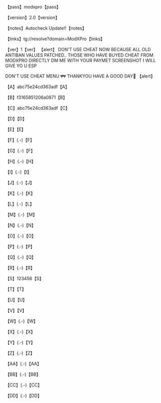 【pass】modxpro【pass】

【version】2.0【version】

【notes】Autocheck Update!!【notes】 

【links】tg://resolve?domain=ModXPro【links】


【ver】1【ver】
【alert】
DON'T USE CHEAT NOW BECAUSE ALL OLD ANTIBAN VALUES
PATCHED..
THOSE WHO HAVE BUYED CHEAT FROM MODXPRO DIRECTLY DM
ME WITH YOUR PAYMET SCREENSHOT I WILL GIVE YO U ESP

DON'T USE CHEAT MENU 💔💔
THANKYOU HAVE A GOOD DAY🌹
【alert】



【A】abc75e24cd363adf【A】

【B】f3165851206a0871【B】

  【C】abc75e24cd363adf【C】

  【D】【D】

  【E】【E】

  【F】(.-)【F】

  【G】(.-)【F】

  【H】(.-)【H】

  【I】(.-)【I】

  【J】(.-)【J】

  【K】(.-)【K】

  【L】(.-)【L】

  【M】(.-)【M】

  【N】(.-)【N】

  【O】(.-)【O】

  【P】(.-)【P】

  【Q】(.-)【Q】

  【R】(.-)【R】

  【S】123456【S】

  【T】【T】

  【U】【U】

  【V】【V】

  【W】(.-)【W】

  【X】(.-)【X】

  【Y】(.-)【Y】

  【Z】(.-)【Z】

  【AA】(.-)【AA】

  【BB】(.-)【BB】

  【CC】(.-)【CC】

  【DD】(.-)【DD】

  
